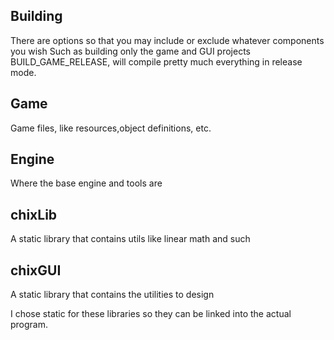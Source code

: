 ## Building
There are options so that you may include or exclude whatever components you wish
Such as building only the game and GUI projects
BUILD_GAME_RELEASE, will compile pretty much everything in release mode.

## Game
Game files, like resources,object definitions, etc.

## Engine
Where the base engine and tools are

## chixLib
A static library that contains utils like linear math and such

## chixGUI
A static library that contains the utilities to design

I chose static for these libraries so they can be linked into the actual program.